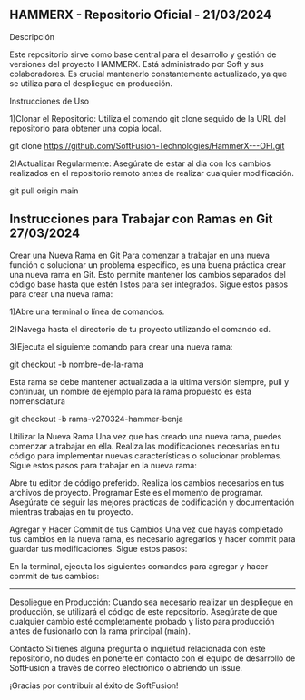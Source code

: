 HAMMERX - Repositorio Oficial - 21/03/2024
---------------------------------------------
Descripción

Este repositorio sirve como base central para el desarrollo y gestión de versiones del proyecto HAMMERX. Está administrado por Soft y sus colaboradores. Es crucial mantenerlo constantemente actualizado, ya que se utiliza para el despliegue en producción.

Instrucciones de Uso

1)Clonar el Repositorio: Utiliza el comando git clone seguido de la URL del repositorio para obtener una copia local.

git clone https://github.com/SoftFusion-Technologies/HammerX---OFI.git

2)Actualizar Regularmente: Asegúrate de estar al día con los cambios realizados en el repositorio remoto antes de realizar cualquier modificación.

git pull origin main

Instrucciones para Trabajar con Ramas en Git 27/03/2024
-------------------------------------------------------
Crear una Nueva Rama en Git
Para comenzar a trabajar en una nueva función o solucionar un problema específico, es una buena práctica crear una nueva rama en Git. Esto permite mantener los cambios separados del código base hasta que estén listos para ser integrados. Sigue estos pasos para crear una nueva rama:

1)Abre una terminal o línea de comandos.

2)Navega hasta el directorio de tu proyecto utilizando el comando cd.

3)Ejecuta el siguiente comando para crear una nueva rama:

git checkout -b nombre-de-la-rama

Esta rama se debe mantener actualizada a la ultima versión siempre, pull y continuar, un nombre de ejemplo para la rama propuesto es esta nomensclatura 

git checkout -b rama-v270324-hammer-benja

Utilizar la Nueva Rama
Una vez que has creado una nueva rama, puedes comenzar a trabajar en ella. Realiza las modificaciones necesarias en tu código para implementar nuevas características o solucionar problemas. Sigue estos pasos para trabajar en la nueva rama:

Abre tu editor de código preferido.
Realiza los cambios necesarios en tus archivos de proyecto.
Programar
Este es el momento de programar. Asegúrate de seguir las mejores prácticas de codificación y documentación mientras trabajas en tu proyecto.

Agregar y Hacer Commit de tus Cambios
Una vez que hayas completado tus cambios en la nueva rama, es necesario agregarlos y hacer commit para guardar tus modificaciones. Sigue estos pasos:

En la terminal, ejecuta los siguientes comandos para agregar y hacer commit de tus cambios:

-------------------------------------------------------
Despliegue en Producción: Cuando sea necesario realizar un despliegue en producción, se utilizará el código de este repositorio. Asegúrate de que cualquier cambio esté completamente probado y listo para producción antes de fusionarlo con la rama principal (main).

Contacto
Si tienes alguna pregunta o inquietud relacionada con este repositorio, no dudes en ponerte en contacto con el equipo de desarrollo de SoftFusion a través de correo electrónico o abriendo un issue.

¡Gracias por contribuir al éxito de SoftFusion!
